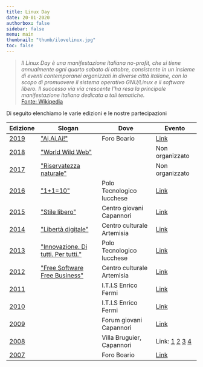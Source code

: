 ```yaml
---
title: Linux Day
date: 20-01-2020
authorbox: false
sidebar: false
menu: main
thumbnail: "thumb/ilovelinux.jpg"
toc: false
---
```

>*Il Linux Day è una manifestazione italiana no-profit, che si tiene annualmente ogni quarto sabato di ottobre, consistente in un insieme di eventi contemporanei organizzati in diverse città italiane, con lo scopo di promuovere il sistema operativo GNU/Linux e il software libero. Il successo via via crescente l'ha resa la principale manifestazione italiana dedicata a tali tematiche.*  
[Fonte: Wikipedia](https://it.wikipedia.org/wiki/Linux_Day)

Di seguito elenchiamo le varie edizioni e le nostre partecipazioni 

| Edizione                                                                   | Slogan                                                                 | Dove                       | Evento                                                                                                                                                                                                                                                                                                                    |
| --------                                                                   | ---------                                                              | -------                    | ----                                                                                                                                                                                                                                                                                                                      |
| [2019](https://www.linuxday.it/2019/)                                      | ["Ai,Ai,Ai!"](https://i.imgur.com/6JHVv9o.png)                         | Foro Boario                | [Link](2019)                                                                                                                                                                                                                                                                                                              |
| [2018](https://www.linuxday.it/2018/)                                      | ["World Wild Web"](https://i.imgur.com/k6EEVsP.png)                    |                            | Non organizzato                                                                                                                                                                                                                                                                                                           |
| [2017](https://www.linuxday.it/2017/)                                      | ["Riservatezza naturale"](https://i.imgur.com/qYF9JhN.png)             |                            | Non organizzato                                                                                                                                                                                                                                                                                                           |
| [2016](https://www.linuxday.it/2016/)                                      | ["1+1=10"](https://i.imgur.com/0vYBMpT.png)                            | Polo Tecnologico lucchese  | [Link](2016)                                                                                                                                                                                                                                                                                                              |
| [2015](https://www.linuxday.it/2015/)                                      | ["Stile libero"](https://i.imgur.com/i4IJAeb.jpg)                      | Centro giovani Capannori   | [Link](https://www.facebook.com/events/1603139663284806/)                                                                                                                                                                                                                                                                 |
| [2014](https://www.linuxday.it/2014/)                                      | ["Libertà digitale"](https://i.imgur.com/XflqjKe.png)                  | Centro culturale Artemisia | [Link](https://www.facebook.com/events/982188098473254/)                                                                                                                                                                                                                                                                  |
| [2013](https://web.archive.org/web/20131011055427/http://www.linuxday.it/) | ["Innovazione. Di tutti. Per tutti."](https://i.imgur.com/j62kuWW.png) | Polo Tecnologico lucchese  | [Link](https://web.archive.org/web/20140330015825/http://www.luccalug.it/linux-day-2013/)                                                                                                                                                                                                                                 |
| [2012](https://web.archive.org/web/20121030183903/http://www.linuxday.it/) | ["Free Software Free Business"](https://i.imgur.com/jmOwnNd.png)       | Centro culturale Artemisia | [Link](https://www.facebook.com/events/493742470643779/)                                                                                                                                                                                                                                                                  |
| [2011](https://web.archive.org/web/20111005220439/http://www.linuxday.it/) |                                                                        | I.T.I.S Enrico Fermi       | [Link](https://www.facebook.com/events/811300728938580/)                                                                                                                                                                                                                                                                  |
| [2010](https://web.archive.org/web/20101223034334/http://www.linuxday.it/) |                                                                        | I.T.I.S Enrico Fermi       | [Link](https://web.archive.org/web/20200205165507/https://www.loschermo.it/29906/)                                                                                                                                                                                                                                        |
| [2009](https://www.linuxday.it/2009/)                                      |                                                                        | Forum giovani Capannori    | [Link](2009/ld09.png)                                                                                                                                                                                                                                                                                                     |
| [2008](https://www.linuxday.it/2008/)                                      |                                                                        | Villa Bruguier, Capannori  | Link: [1](https://web.archive.org/web/20200205170516/https://www.loschermo.it/13198/) [2](https://www.flickr.com/photos/capannorieventi/albums/72157608463347295) [3](https://www.flickr.com/photos/capannorieventi/albums/72157608459370916) [4](https://www.flickr.com/photos/capannorieventi/albums/72157608469673308) |
| [2007](https://web.archive.org/web/20071215032719/http://www.linuxday.it/) |                                                                        | Foro Boario                | [Link](https://web.archive.org/web/20071028075527/http://wiki.luccalug.it/doku.php/linuxday:programma)                                                                                                                                                                                                                    |
